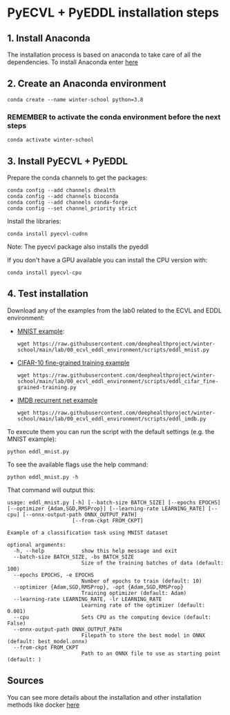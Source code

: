 # PyECVL + PyEDDL installation steps

## 1. Install Anaconda
The installation process is based on anaconda to take care of all the dependencies. To install Anaconda enter [here](https://www.anaconda.com/products/individual)

## 2. Create an Anaconda environment

    conda create --name winter-school python=3.8
   
### REMEMBER to activate the conda environment before the next steps
    
    conda activate winter-school
    
## 3. Install PyECVL + PyEDDL
Prepare the conda channels to get the packages:

    conda config --add channels dhealth
    conda config --add channels bioconda
    conda config --add channels conda-forge
    conda config --set channel_priority strict
    
Install the libraries:

    conda install pyecvl-cudnn

Note: The pyecvl package also installs the pyeddl

If you don't have a GPU available you can install the CPU version with:

    conda install pyecvl-cpu
    
## 4. Test installation
Download any of the examples from the lab0 related to the ECVL and EDDL environment:

* [MNIST example](https://github.com/deephealthproject/winter-school/blob/main/lab/00_ecvl_eddl_environment/scripts/eddl_mnist.py):

      wget https://raw.githubusercontent.com/deephealthproject/winter-school/main/lab/00_ecvl_eddl_environment/scripts/eddl_mnist.py
    
* [CIFAR-10 fine-grained training example](https://github.com/deephealthproject/winter-school/blob/main/lab/00_ecvl_eddl_environment/scripts/eddl_cifar_fine-grained-training.py)

      wget https://raw.githubusercontent.com/deephealthproject/winter-school/main/lab/00_ecvl_eddl_environment/scripts/eddl_cifar_fine-grained-training.py
      
* [IMDB recurrent net example](https://github.com/deephealthproject/winter-school/blob/main/lab/00_ecvl_eddl_environment/scripts/eddl_imdb.py)

      wget https://raw.githubusercontent.com/deephealthproject/winter-school/main/lab/00_ecvl_eddl_environment/scripts/eddl_imdb.py
    
To execute them you can run the script with the default settings (e.g. the MNIST example):

    python eddl_mnist.py

To see the available flags use the help command:

    python eddl_mnist.py -h

That command will output this:

    usage: eddl_mnist.py [-h] [--batch-size BATCH_SIZE] [--epochs EPOCHS] [--optimizer {Adam,SGD,RMSProp}] [--learning-rate LEARNING_RATE] [--cpu] [--onnx-output-path ONNX_OUTPUT_PATH]
                         [--from-ckpt FROM_CKPT]

    Example of a classification task using MNIST dataset

    optional arguments:
      -h, --help            show this help message and exit
      --batch-size BATCH_SIZE, -bs BATCH_SIZE
                            Size of the training batches of data (default: 100)
      --epochs EPOCHS, -e EPOCHS
                            Number of epochs to train (default: 10)
      --optimizer {Adam,SGD,RMSProp}, -opt {Adam,SGD,RMSProp}
                            Training optimizer (default: Adam)
      --learning-rate LEARNING_RATE, -lr LEARNING_RATE
                            Learning rate of the optimizer (default: 0.001)
      --cpu                 Sets CPU as the computing device (default: False)
      --onnx-output-path ONNX_OUTPUT_PATH
                            Filepath to store the best model in ONNX (default: best_model.onnx)
      --from-ckpt FROM_CKPT
                            Path to an ONNX file to use as starting point (default: )
    
## Sources
You can see more details about the installation and other installation methods like docker [here](https://deephealthproject.github.io/pyecvl/installation.html) 
